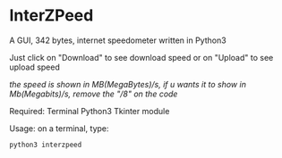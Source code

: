# InterZPeed
A GUI, 342 bytes, internet speedometer written in Python3


Just click on "Download" to see download speed or on "Upload" to see upload speed


*the speed is shown in MB(MegaBytes)/s, if u wants it to show in Mb(Megabits)/s, remove the "/8" on the code*


Required:
Terminal
Python3
Tkinter module

Usage: on a terminal, type:
```
python3 interzpeed
```
